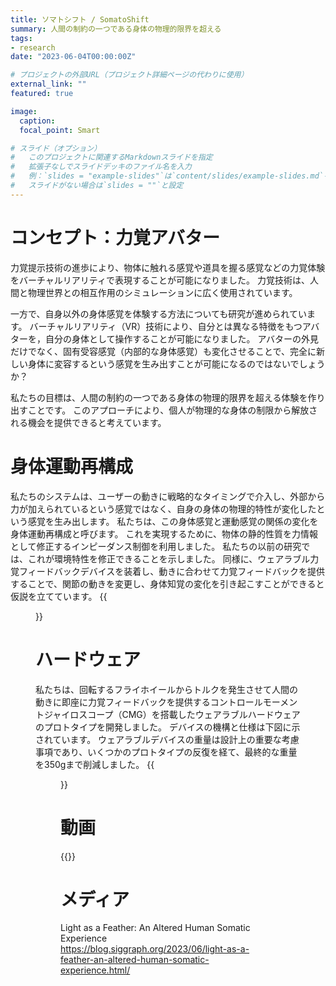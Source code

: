 ```yaml
---
title: ソマトシフト / SomatoShift
summary: 人間の制約の一つである身体の物理的限界を超える
tags:
- research
date: "2023-06-04T00:00:00Z"

# プロジェクトの外部URL（プロジェクト詳細ページの代わりに使用）
external_link: ""
featured: true

image:
  caption: 
  focal_point: Smart

# スライド（オプション）
#   このプロジェクトに関連するMarkdownスライドを指定
#   拡張子なしでスライドデッキのファイル名を入力
#   例：`slides = "example-slides"`は`content/slides/example-slides.md`を参照
#   スライドがない場合は`slides = ""`と設定
---
```


# コンセプト：力覚アバター
力覚提示技術の進歩により、物体に触れる感覚や道具を握る感覚などの力覚体験をバーチャルリアリティで表現することが可能になりました。
力覚技術は、人間と物理世界との相互作用のシミュレーションに広く使用されています。

一方で、自身以外の身体感覚を体験する方法についても研究が進められています。
バーチャルリアリティ（VR）技術により、自分とは異なる特徴をもつアバターを，自分の身体として操作することが可能になりました。
アバターの外見だけでなく、固有受容感覚（内部的な身体感覚）も変化させることで、完全に新しい身体に変容するという感覚を生み出すことが可能になるのではないでしょうか？

私たちの目標は、人間の制約の一つである身体の物理的限界を超える体験を作り出すことです。
このアプローチにより、個人が物理的な身体の制限から解放される機会を提供できると考えています。

# 身体運動再構成
私たちのシステムは、ユーザーの動きに戦略的なタイミングで介入し、外部から力が加えられているという感覚ではなく、自身の身体の物理的特性が変化したという感覚を生み出します。
私たちは、この身体感覚と運動感覚の関係の変化を身体運動再構成と呼びます。
これを実現するために、物体の静的性質を力情報として修正するインピーダンス制御を利用しました。
私たちの以前の研究では、これが環境特性を修正できることを示しました。
同様に、ウェアラブル力覚フィードバックデバイスを装着し、動きに合わせて力覚フィードバックを提供することで、関節の動きを変更し、身体知覚の変化を引き起こすことができると仮説を立てています。
{{<figure src="media/img/somatoshift/heavy_light.png" id="heavy_light">}}

# ハードウェア
私たちは、回転するフライホイールからトルクを発生させて人間の動きに即座に力覚フィードバックを提供するコントロールモーメントジャイロスコープ（CMG）を搭載したウェアラブルハードウェアのプロトタイプを開発しました。
デバイスの機構と仕様は下図に示されています。
ウェアラブルデバイスの重量は設計上の重要な考慮事項であり、いくつかのプロトタイプの反復を経て、最終的な重量を350gまで削減しました。
{{<figure src="media/img/somatoshift/device_config.jpg">}} 

# 動画
{{<youtube Ny-hJQ9BEaU>}}

# メディア
Light as a Feather: An Altered Human Somatic Experience
https://blog.siggraph.org/2023/06/light-as-a-feather-an-altered-human-somatic-experience.html/



<!-- # ハードウェア  -->